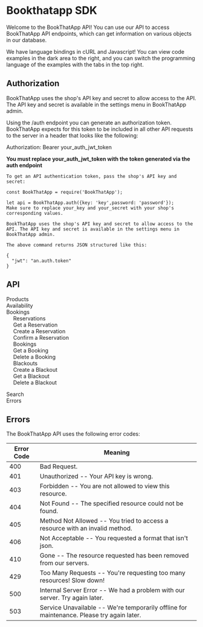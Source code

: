# Bookthatapp SDK

Welcome to the BookThatApp API! You can use our API to access BookThatApp API endpoints, which can get information on various objects in our database.

We have language bindings in cURL and Javascript! You can view code examples in the dark area to the right, and you can switch the programming language of the examples with the tabs in the top right.

## Authorization

BookThatApp uses the shop's API key and secret to allow access to the API. The API key and secret is available in the settings menu in BookThatApp admin.

Using the /auth endpoint you can generate an authorization token. BookThatApp expects for this token to be included in all other API requests to the server in a header that looks like the following:

Authorization: Bearer your_auth_jwt_token

**You must replace your_auth_jwt_token with the token generated via the auth endpoint**

```
To get an API authentication token, pass the shop's API key and secret:

const BookThatApp = require('BookThatApp');

let api = BookThatApp.auth({key: 'key',password: 'password'});
Make sure to replace your_key and your_secret with your shop's corresponding values.

BookThatApp uses the shop's API key and secret to allow access to the API. The API key and secret is available in the settings menu in BookThatApp admin.

The above command returns JSON structured like this:

{
  "jwt": "an.auth.token"
}
```

## API

<div id="toc" class="toc-list-h1">          
          <li>
            <a href="#products" class="toc-h1 toc-link" data-title="Products">Products</a>
              <ul class="toc-list-h2" style="display: none;">
                  <li>
                    <a href="#get-all-products" class="toc-h2 toc-link" data-title="Get All Products">Get All Products</a>
                  </li>
                  <li>
                    <a href="#get-a-specific-product" class="toc-h2 toc-link" data-title="Get a Specific Product">Get a Specific Product</a>
                  </li>
              </ul>
          </li>
          <li>
            <a href="#availability" class="toc-h1 toc-link" data-title="Availability">Availability</a>
              <ul class="toc-list-h2" style="display: none;">
                  <li>
                    <a href="#frames" class="toc-h2 toc-link" data-title="Frames">Frames</a>
                  </li>
              </ul>
          </li>
          <li>
            <a href="#bookings" class="toc-h1 toc-link active-parent" data-title="Bookings">Bookings</a>
              <ul class="toc-list-h2 active" style="display: block;">
                  <li>
                    <a href="#reservations" class="toc-h2 toc-link" data-title="Reservations">Reservations</a>
                  </li>
                  <li>
                    <a href="#get-a-reservation" class="toc-h2 toc-link" data-title="Get a Reservation">Get a Reservation</a>
                  </li>
                  <li>
                    <a href="#create-a-reservation" class="toc-h2 toc-link" data-title="Create a Reservation">Create a Reservation</a>
                  </li>
                  <li>
                    <a href="#confirm-a-reservation" class="toc-h2 toc-link" data-title="Confirm a Reservation">Confirm a Reservation</a>
                  </li>
                  <li>
                    <a href="#bookings-2" class="toc-h2 toc-link" data-title="Bookings">Bookings</a>
                  </li>
                  <li>
                    <a href="#get-a-booking" class="toc-h2 toc-link" data-title="Get a Booking">Get a Booking</a>
                  </li>
                  <li>
                    <a href="#delete-a-booking" class="toc-h2 toc-link" data-title="Delete a Booking">Delete a Booking</a>
                  </li>
                  <li>
                    <a href="#blackouts" class="toc-h2 toc-link" data-title="Blackouts">Blackouts</a>
                  </li>
                  <li>
                    <a href="#create-a-blackout" class="toc-h2 toc-link active" data-title="Create a Blackout">Create a Blackout</a>
                  </li>
                  <li>
                    <a href="#get-a-blackout" class="toc-h2 toc-link" data-title="Get a Blackout">Get a Blackout</a>
                  </li>
                  <li>
                    <a href="#delete-a-blackout" class="toc-h2 toc-link" data-title="Delete a Blackout">Delete a Blackout</a>
                  </li>
              </ul>
          </li>
          <li>
            <a href="#search" class="toc-h1 toc-link" data-title="Search">Search</a>
              <ul class="toc-list-h2" style="display: none;">
                  <li>
                    <a href="#get-products" class="toc-h2 toc-link" data-title="Get Products">Get Products</a>
                  </li>
              </ul>
          </li>
          <li>
            <a href="#errors" class="toc-h1 toc-link" data-title="Errors">Errors</a>
          </li>
      </div>

## Errors

<p>The BookThatApp API uses the following error codes:</p>
 
<table><thead>
<tr>
<th>Error Code</th>
<th>Meaning</th>
</tr>
</thead><tbody>
<tr>
<td>400</td>
<td>Bad Request.</td>
</tr>
<tr>
<td>401</td>
<td>Unauthorized -- Your API key is wrong.</td>
</tr>
<tr>
<td>403</td>
<td>Forbidden -- You are not allowed to view this resource.</td>
</tr>
<tr>
<td>404</td>
<td>Not Found -- The specified resource could not be found.</td>
</tr>
<tr>
<td>405</td>
<td>Method Not Allowed -- You tried to access a resource with an invalid method.</td>
</tr>
<tr>
<td>406</td>
<td>Not Acceptable -- You requested a format that isn't json.</td>
</tr>
<tr>
<td>410</td>
<td>Gone -- The resource requested has been removed from our servers.</td>
</tr>
<tr>
<td>429</td>
<td>Too Many Requests -- You're requesting too many resources! Slow down!</td>
</tr>
<tr>
<td>500</td>
<td>Internal Server Error -- We had a problem with our server. Try again later.</td>
</tr>
<tr>
<td>503</td>
<td>Service Unavailable -- We're temporarily offline for maintenance. Please try again later.</td>
</tr>
</tbody></table>
